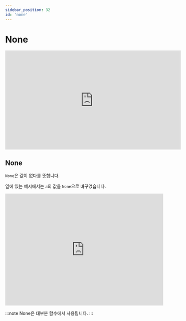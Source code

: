 ```yaml
---
sidebar_position: 32
id: 'none'
---
```


# None

<iframe width="560" height="315" src="https://www.youtube.com/embed/DSjjpPCHr74" title="YouTube video player" frameborder="0" allow="accelerometer; autoplay; clipboard-write; encrypted-media; gyroscope; picture-in-picture" allowfullscreen></iframe>

## None

`None`은 값이 없다를 뜻합니다.

옆에 있는 예시에서는 `a`의 값을 `None`으로 바꾸었습니다.

<iframe src="https://trinket.io/embed/python3/d02c75249c" width="100%" height="356" frameborder="0" marginwidth="0" marginheight="0" allowfullscreen></iframe>

:::note
None은 대부분 함수에서 사용됩니다.
:::
